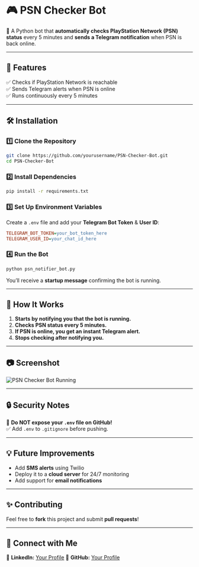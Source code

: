 # 🎮 PSN Checker Bot  

🚀 A Python bot that **automatically checks PlayStation Network (PSN) status** every 5 minutes and **sends a Telegram notification** when PSN is back online.

---

## 📌 Features  
✅ Checks if PlayStation Network is reachable  
✅ Sends Telegram alerts when PSN is online  
✅ Runs continuously every 5 minutes  

---

## 🛠️ Installation  

### **1️⃣ Clone the Repository**
```bash
git clone https://github.com/yourusername/PSN-Checker-Bot.git
cd PSN-Checker-Bot
```

### **2️⃣ Install Dependencies**
```bash
pip install -r requirements.txt
```

### **3️⃣ Set Up Environment Variables**  
Create a `.env` file and add your **Telegram Bot Token** & **User ID**:
```ini
TELEGRAM_BOT_TOKEN=your_bot_token_here
TELEGRAM_USER_ID=your_chat_id_here
```

### **4️⃣ Run the Bot**
```bash
python psn_notifier_bot.py
```
You’ll receive a **startup message** confirming the bot is running.

---

## 📜 How It Works  
1. **Starts by notifying you that the bot is running.**  
2. **Checks PSN status every 5 minutes.**  
3. **If PSN is online, you get an instant Telegram alert.**  
4. **Stops checking after notifying you.**  

---

## 📷 Screenshot  
![PSN Checker Bot Running]([https://your-image-link.com](https://github.com/user-attachments/assets/8023f6d1-b5b1-4e66-94b7-dcf4d7d66630))

---

## 🔒 Security Notes  
🚫 **Do NOT expose your `.env` file on GitHub!**  
✅ Add `.env` to `.gitignore` before pushing.  

---

## 💡 Future Improvements  
- Add **SMS alerts** using Twilio  
- Deploy it to a **cloud server** for 24/7 monitoring  
- Add support for **email notifications**  

---

## ✨ Contributing  
Feel free to **fork** this project and submit **pull requests**!  

---

## 📢 Connect with Me  
🔗 **LinkedIn:** [Your Profile]([https://linkedin.com/in/yourusername](https://www.linkedin.com/in/mukhtar02/))  
🔗 **GitHub:** [Your Profile]([https://github.com/yourusername](https://github.com/MUKHTAR-02))  
